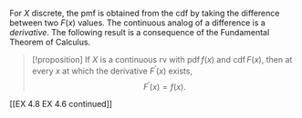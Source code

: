 For $X$ discrete, the pmf is obtained from the cdf by taking the difference between two $F\left( x\right)$ values. 
The continuous analog of a difference is a *derivative*. 
The following result is a consequence of the Fundamental Theorem of Calculus.

> [!proposition]
> If $X$ is a continuous rv with $\operatorname{pdf}f\left( x\right)$ and $\operatorname{cdf}F\left( x\right)$, then at every $x$ at which the derivative ${F}^{\prime }\left( x\right)$ exists, $${F}^{\prime }\left( x\right) = f\left( x\right) .$$

[[EX 4.8 EX 4.6 continued]]